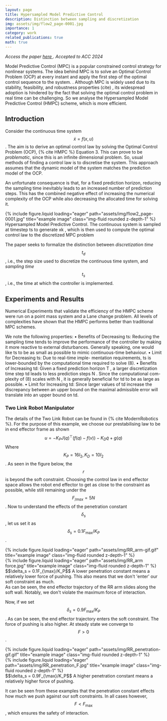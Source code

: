 ```yaml
---
layout: page
title: Hypersampled Model Predictive Control
description: Distinction between sampling and discretization
img: assets/img/flow2_page-0001.jpg
importance: 1
category: work
related_publications: true
math: true
---
```

_Access the paper  <a href="https://arxiv.org/abs/2310.02623" target="_blank">here </a>. Accepted to ACC 2024_

Model Predictive Control (MPC) is a popular constrained
control strategy for nonlinear systems. The idea behind
MPC is to solve an Optimal Control Problem (OCP) at
every instant and apply the first step of the optimal control
sequence to the system. . Although MPC is widely used due
to its stability, feasibility, and robustness properties (cite) , its
widespread adoption is hindered by the fact that solving the
optimal control problem in real time can be challenging. So we analyse the Hypersampled Model Predictive Control (HMPC) scheme, which is more efficient.

## Introduction
Consider the continuous time system $$ \dot x = f(x,u)$$. The aim is to derive an optimal control law by solving the Optimal Control Problem (OCP), {% cite HMPC %} Equation 3. This can prove to be _problematic_, since this is an infinite dimensional problem. So, usual methods of finding a control law is to discretise the system. This
approach assumes that the dynamic model of the system
matches the prediction model of the OCP. 

An unfortunate
consequence is that, for a fixed prediction horizon, reducing
the sampling time inevitably leads to an increased number
of prediction steps. This has the combined negative effect of
increasing the numerical complexity of the OCP while also
decreasing the allocated time for solving it.



<div class="row">
    <div class="col-sm mt-3 mt-md-0">
        {% include figure.liquid loading="eager" path="assets/img/flow2_page-0001.jpg" title="example image" class="img-fluid rounded z-depth-1" %}
    </div>
</div>
<div class="caption">
    Hypersampled Model Predictive Control. The continuous system is sampled at timestep ts to generate xk , which is then used to compute the
optimal control law to the discretized MPC problem
</div>

The paper seeks to formalize the distinction between _discretization time_  $$t_d$$, i.e., the step size used to discretize the continuous time system, and _sampling time_  $$t_s$$, i.e., the time at which the controller is implemented.

## Experiments and Results
Numerical Experiments that validate the efficiency of the HMPC scheme were run on a point mass system and a Lane change problem. All levels of complexities have shown that the HMPC performs better than traditional MPC schemes. 

We note the following properties:
• Benefits of Decreasing ts: Reducing the sampling
time tends to improve the performance of the controller
by making it more reactive to external disturbances.
Generally speaking, one would like ts to be as small
as possible to mimic continuous-time behaviour.
• Limit for Decreasing ts: Due to real-time imple-
mentation requirements, ts is lower-bounded by the
computational time required to solve (8).
• Benefits of Increasing td: Given a fixed prediction
horizon T , a larger discretization time step td leads to
less prediction steps N . Since the computational com-
plexity of (8) scales with N , it is generally beneficial
for td to be as large as possible.
• Limit for Increasing td: Since larger values of td
increase the discrepancy between 
an upper bound on the maximal admissible error will
translate into an upper bound on td.




### Two Link Robot Manipulator 
The details of the Two Link Robot can be found in {% cite ModernRobotics %}. For the purpose of this example, we choose our prestabilising law to be in end effector frame as shown 
$$ u = -K_P J(q)^\top (f(q) - f(v)) - K_D\dot q + g(q) $$
Where $$K_P = 16I_2, K_D = 10I_2$$. As seen in the figure below, the $$r$$ is beyond the soft constraint. Choosing the control law in end effector space allows the robot end effector to get as close to the constraint as possible, while still remaining under the $$F_{/max} = 5N$$. 
Now to understand the effects of the penetration constant $$\delta_s$$, let us set it as $$\delta_s = 0.1F_{\max}/K_P$$.   
<div class="row">
    <div class="col-md-6 col-sm-12 mt-3 mt-md-0">
        {% include figure.liquid loading="eager" path="assets/img/RR_arm-gif.gif" title="example image" class="img-fluid rounded z-depth-1" %}
    </div>
    <div class="col-md-6 col-sm-12 mt-3 mt-md-0">
        {% include figure.liquid loading="eager" path="assets/img/RR_arm force.jpg" title="example image" class="img-fluid rounded z-depth-1" %}
    </div>
</div>
<div class="caption">
    $$\delta_s = 0.1F_{\max}/K_P$$ A lower penetration constant means a relatively lower force of pushing. This also means that we don't 'enter' our soft constraint as much. 
</div>
As can be seen, the end effector trajectory of the RR arm slides along the soft wall. Notably, we don't violate the maximum force of interaction. 

Now, if we set $$\delta_s = 0.9F_{\max}/K_P$$. As can be seen, the end effector trajectory enters the soft constraint. The force of pushing is also higher. At steady state we converge to $$F>0$$. 
<div class="row">
    <div class="col-md-6 col-sm-12 mt-3 mt-md-0">
        {% include figure.liquid loading="eager" path="assets/img/RR_penetration-gif.gif" title="example image" class="img-fluid rounded z-depth-1" %}
    </div>
    <div class="col-md-6 col-sm-12 mt-3 mt-md-0">
        {% include figure.liquid loading="eager" path="assets/img/RR_penetration_F.jpg" title="example image" class="img-fluid rounded z-depth-1" %}
    </div>
</div>
<div class="caption">
 $$\delta_s = 0.9F_{\max}/K_P$$ A higher penetration constant means a relatively higher force of pushing.  
</div>

It can be seen from these examples that the penetration constant effects how much we push against our soft constraints. In all cases however, $$F <F_{\max}$$, which ensures the safety of interaction.   





